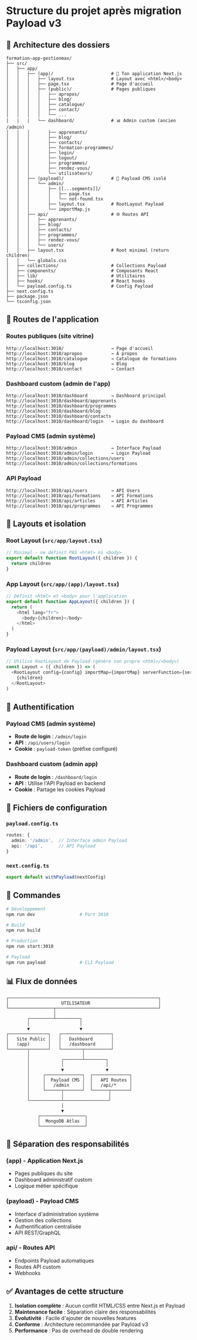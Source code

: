 # Structure du projet après migration Payload v3

## 📁 Architecture des dossiers

```
formation-app-gestionmax/
├── src/
│   ├── app/
│   │   ├── (app)/                      # 🎯 Ton application Next.js
│   │   │   ├── layout.tsx              # Layout avec <html>/<body>
│   │   │   ├── page.tsx                # Page d'accueil
│   │   │   ├── (public)/               # Pages publiques
│   │   │   │   ├── apropos/
│   │   │   │   ├── blog/
│   │   │   │   ├── catalogue/
│   │   │   │   ├── contact/
│   │   │   │   └── ...
│   │   │   └── dashboard/              # 📊 Admin custom (ancien /admin)
│   │   │       ├── apprenants/
│   │   │       ├── blog/
│   │   │       ├── contacts/
│   │   │       ├── formation-programmes/
│   │   │       ├── login/
│   │   │       ├── logout/
│   │   │       ├── programmes/
│   │   │       ├── rendez-vous/
│   │   │       └── utilisateurs/
│   │   ├── (payload)/                  # 🔧 Payload CMS isolé
│   │   │   └── admin/
│   │   │       ├── [[...segments]]/
│   │   │       │   ├── page.tsx
│   │   │       │   └── not-found.tsx
│   │   │       ├── layout.tsx          # RootLayout Payload
│   │   │       └── importMap.js
│   │   ├── api/                        # 🌐 Routes API
│   │   │   ├── apprenants/
│   │   │   ├── blog/
│   │   │   ├── contacts/
│   │   │   ├── programmes/
│   │   │   ├── rendez-vous/
│   │   │   └── users/
│   │   ├── layout.tsx                  # Root minimal (return children)
│   │   └── globals.css
│   ├── collections/                    # Collections Payload
│   ├── components/                     # Composants React
│   ├── lib/                            # Utilitaires
│   ├── hooks/                          # React hooks
│   └── payload.config.ts               # Config Payload
├── next.config.ts
├── package.json
└── tsconfig.json
```

## 🔗 Routes de l'application

### Routes publiques (site vitrine)
```
http://localhost:3010/                  → Page d'accueil
http://localhost:3010/apropos           → À propos
http://localhost:3010/catalogue         → Catalogue de formations
http://localhost:3010/blog              → Blog
http://localhost:3010/contact           → Contact
```

### Dashboard custom (admin de l'app)
```
http://localhost:3010/dashboard         → Dashboard principal
http://localhost:3010/dashboard/apprenants
http://localhost:3010/dashboard/programmes
http://localhost:3010/dashboard/blog
http://localhost:3010/dashboard/contacts
http://localhost:3010/dashboard/login   → Login du dashboard
```

### Payload CMS (admin système)
```
http://localhost:3010/admin             → Interface Payload
http://localhost:3010/admin/login       → Login Payload
http://localhost:3010/admin/collections/users
http://localhost:3010/admin/collections/formations
```

### API Payload
```
http://localhost:3010/api/users         → API Users
http://localhost:3010/api/formations    → API Formations
http://localhost:3010/api/articles      → API Articles
http://localhost:3010/api/programmes    → API Programmes
```

## 🎨 Layouts et isolation

### Root Layout (`src/app/layout.tsx`)
```typescript
// Minimal - ne définit PAS <html> ni <body>
export default function RootLayout({ children }) {
  return children
}
```

### App Layout (`src/app/(app)/layout.tsx`)
```typescript
// Définit <html> et <body> pour l'application
export default function AppLayout({ children }) {
  return (
    <html lang="fr">
      <body>{children}</body>
    </html>
  )
}
```

### Payload Layout (`src/app/(payload)/admin/layout.tsx`)
```typescript
// Utilise RootLayout de Payload (génère son propre <html>/<body>)
const Layout = ({ children }) => (
  <RootLayout config={config} importMap={importMap} serverFunction={serverFunction}>
    {children}
  </RootLayout>
)
```

## 🔐 Authentification

### Payload CMS (admin système)
- **Route de login** : `/admin/login`
- **API** : `/api/users/login`
- **Cookie** : `payload-token` (préfixe configuré)

### Dashboard custom (admin app)
- **Route de login** : `/dashboard/login`
- **API** : Utilise l'API Payload en backend
- **Cookie** : Partage les cookies Payload

## 📝 Fichiers de configuration

### `payload.config.ts`
```typescript
routes: {
  admin: '/admin',  // Interface admin Payload
  api: '/api',      // API Payload
}
```

### `next.config.ts`
```typescript
export default withPayload(nextConfig)
```

## 🚀 Commandes

```bash
# Développement
npm run dev                 # Port 3010

# Build
npm run build

# Production
npm run start:3010

# Payload
npm run payload             # CLI Payload
```

## 📊 Flux de données

```
┌─────────────────────────────────────────────────────────┐
│                    UTILISATEUR                          │
└─────────────────┬───────────────────────────────────────┘
                  │
        ┌─────────┴─────────┐
        │                   │
        ▼                   ▼
┌───────────────┐   ┌───────────────────┐
│   Site Public │   │   Dashboard       │
│   (app)       │   │   /dashboard      │
└───────┬───────┘   └────────┬──────────┘
        │                    │
        │            ┌───────┴────────┐
        │            │                │
        │            ▼                ▼
        │     ┌──────────────┐  ┌──────────────┐
        │     │  Payload CMS │  │   API Routes │
        │     │   /admin     │  │   /api/*     │
        │     └──────┬───────┘  └──────┬───────┘
        │            │                 │
        └────────────┴─────────────────┘
                     │
                     ▼
            ┌─────────────────┐
            │  MongoDB Atlas  │
            └─────────────────┘
```

## 🎯 Séparation des responsabilités

### (app) - Application Next.js
- Pages publiques du site
- Dashboard administratif custom
- Logique métier spécifique

### (payload) - Payload CMS
- Interface d'administration système
- Gestion des collections
- Authentification centralisée
- API REST/GraphQL

### api/ - Routes API
- Endpoints Payload automatiques
- Routes API custom
- Webhooks

## ✅ Avantages de cette structure

1. **Isolation complète** : Aucun conflit HTML/CSS entre Next.js et Payload
2. **Maintenance facile** : Séparation claire des responsabilités
3. **Évolutivité** : Facile d'ajouter de nouvelles features
4. **Conforme** : Architecture recommandée par Payload v3
5. **Performance** : Pas de overhead de double rendering
